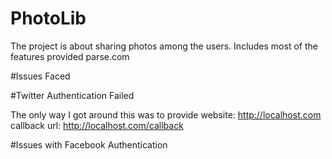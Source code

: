 # PhotoLib
The project is about sharing photos among the users. Includes most of the features provided parse.com

#Issues Faced

#Twitter Authentication Failed 

The only way I got around this was to provide website: http://localhost.com
callback url: http://localhost.com/callback

#Issues with Facebook Authentication
